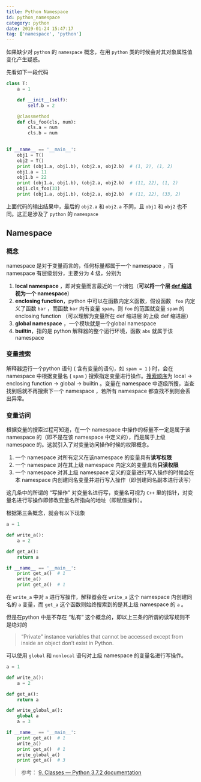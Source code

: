 ```yaml
---
title: Python Namespace
id: python_namespace
category: python
date: 2019-01-24 15:47:17
tag: ['namespace', 'python']
---
```




如果缺少对 `python` 的 `namespace` 概念，在用 `python` 类的时候会对其对象属性值变化产生疑惑。

<!-- more -->

先看如下一段代码

```python
class T:
    a = 1

    def __init__(self):
        self.b = 2

    @classmethod
    def cls_foo(cls, num):
        cls.a = num
        cls.b = num

        
if __name__ == '__main__':
    obj1 = T()
    obj2 = T()
    print (obj1.a, obj1.b), (obj2.a, obj2.b)  # (1, 2), (1, 2)
    obj1.a = 11
    obj1.b = 22
    print (obj1.a, obj1.b), (obj2.a, obj2.b)  # (11, 22), (1, 2)
    obj1.cls_foo(33)
    print (obj1.a, obj1.b), (obj2.a, obj2.b)  # (11, 22), (33, 2)
```

上面代码的输出结果中，最后的 `obj2.a` 和 `obj2.a` 不同，且 `obj1` 和 `obj2` 也不同。这正是涉及了 `python` 的 `namespace`



## Namespace 

### 概念

namespace 是对于变量而言的，任何标量都属于一个 namespace ，而 namespace 有层级划分，主要分为 4 级，分别为

1. **local namespace** ，即对变量而言最近的一个闭包（**可以将一个层 <u>def 缩进</u> 视为一个 namespace**）
2. **enclosing function**，python 中可以在函数内定义函数，假设函数 ` foo` 内定义了函数 `bar` ，而函数 `bar` 内有变量 `spam`，则 `foo` 的范围就变量 `spam` 的 enclosing function （可以理解为变量所在 def 缩进层 的上级 def 缩进层）
3. **global namespace** ，一个模块就是一个global namespace
4. **builtin**，指的是 python 解释器的整个运行环境，函数 `abs` 就属于该 namespace



### 变量搜索

解释器运行一个python 语句 ( 含有变量的语句，如 `spam = 1` ) 时，会在 namespace 中根据变量名 ( `spam` ) 搜索指定变量进行操作。<u>搜索顺序</u>为 local -> enclosing function -> global -> builtin 。变量在 namespace 中逐级所搜，当查找到后就不再搜索下一个 namespace ，若所有 namespace 都查找不到则会丢出异常。



### 变量访问

根据变量的搜索过程可知道，在一个 namespace 中操作的标量不一定是属于该 namespace 的（即不是在该 namespace 中定义的），而是属于上级 namespace 的。这就引入了对变量访问操作时候的权限概念。

1. 一个 namespace 对所有定义在该namespace 的变量具有**读写权限**
2. 一个 namespace 对在其上级 namespace 内定义的变量具有**只读权限**
3. 一个 namespace 对其上级 namespace 定义的变量进行写入操作的时候会在本 namespace 内创建同名变量并进行写入操作（即创建同名副本进行读写）

这几条中的所谓的 “写操作” 对变量名进行写，变量名可视为 `C++` 里的指针，对变量名进行写操作即修改变量名所指向的地址（即赋值操作）。

根据第三条概念，就会有以下现象

```python
a = 1

def write_a():
    a = 2

def get_a():
    return a

if __name__ == '__main__':
    print get_a()  # 1
    write_a()
    print get_a()  # 1
```

在 `write_a` 中对 `a` 进行写操作，解释器会在 `write_a` 这个 namespace 内创建同名的 `a` 变量，而 `get_a` 这个函数则始终搜索到的是其上级 namespace 的 `a` 。



但是在python 中是不存在 “私有” 这个概念的，即以上三条的所谓的读写规则不是绝对的

> “Private” instance variables that cannot be accessed except from inside an object don’t exist in Python.

可以使用 `global` 和 `nonlocal` 语句对上级 namespace 的变量名进行写操作。

```python
a = 1

def write_a():
    a = 2

def get_a():
    return a

def write_global_a():
    global a
    a = 3

if __name__ == '__main__':
    print get_a()  # 1
    write_a()
    print get_a()  # 1
    write_global_a()
    print get_a()  # 3
```





> 参考： [9. Classes — Python 3.7.2 documentation](https://docs.python.org/3/tutorial/classes.html)


